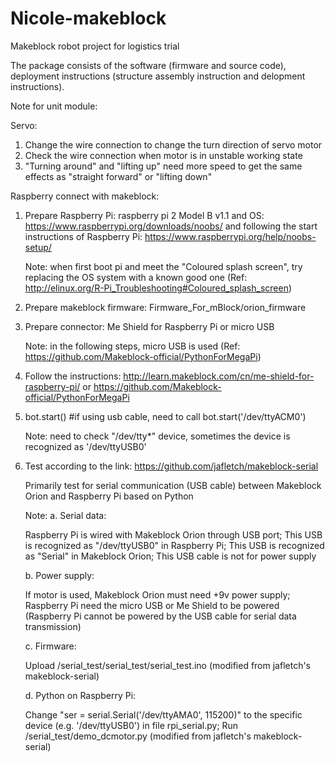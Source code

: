 # Nicole-makeblock
Makeblock robot project for logistics trial

The package consists of the software (firmware and source code), deployment instructions (structure assembly instruction and delopment instructions).

Note for unit module:

Servo:

1. Change the wire connection to change the turn direction of servo motor
2. Check the wire connection when motor is in unstable working state
3. "Turning around" and "lifting up" need more speed to get the same effects as "straight forward" or "lifting down"

Raspberry connect with makeblock:

1. Prepare Raspberry Pi: raspberry pi 2 Model B v1.1 and OS: https://www.raspberrypi.org/downloads/noobs/ and following the start instructions of Raspberry Pi: https://www.raspberrypi.org/help/noobs-setup/
    
    Note: when first boot pi and meet the "Coloured splash screen", try replacing the OS system with a known good one (Ref: http://elinux.org/R-Pi_Troubleshooting#Coloured_splash_screen)
2. Prepare makeblock firmware: Firmware_For_mBlock/orion_firmware
3. Prepare connector: Me Shield for Raspberry Pi or micro USB
    
    Note: in the following steps, micro USB is used (Ref: https://github.com/Makeblock-official/PythonForMegaPi)
4. Follow the instructions: 
    http://learn.makeblock.com/cn/me-shield-for-raspberry-pi/ 
    or
    https://github.com/Makeblock-official/PythonForMegaPi
5. bot.start() #if using usb cable, need to call bot.start('/dev/ttyACM0')
    
    Note: need to check "/dev/tty*" device, sometimes the device is recognized as '/dev/ttyUSB0'

6. Test according to the link: https://github.com/jafletch/makeblock-serial

    Primarily test for serial communication (USB cable) between Makeblock Orion and Raspberry Pi based on Python

    Note: 
    a. Serial data: 
    
    Raspberry Pi is wired with Makeblock Orion through USB port; 
    This USB is recognized as "/dev/ttyUSB0" in Raspberry Pi; 
    This USB is recognized as "Serial" in Makeblock Orion; 
    This USB cable is not for power supply
    
    b. Power supply:
    
    If motor is used, Makeblock Orion must need +9v power supply;
    Raspberry Pi need the micro USB or Me Shield to be powered (Raspberry Pi cannot be powered by the USB cable for serial data transmission)
    
    c. Firmware:
    
    Upload /serial_test/serial_test/serial_test.ino (modified from jafletch's makeblock-serial)
    
    d. Python on Raspberry Pi:
    
    Change "ser = serial.Serial('/dev/ttyAMA0', 115200)" to the specific device (e.g. '/dev/ttyUSB0') in file rpi_serial.py;
    Run /serial_test/demo_dcmotor.py (modified from jafletch's makeblock-serial)
    


